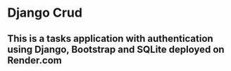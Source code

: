 # Django Crud

## This is a tasks application with authentication using Django, Bootstrap and SQLite deployed on Render.com
